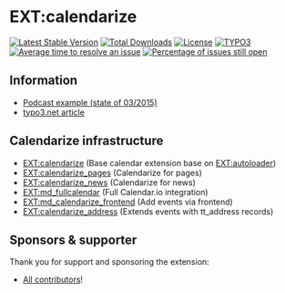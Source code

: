 # EXT:calendarize

[![Latest Stable Version](https://poser.pugx.org/lochmueller/calendarize/v/stable)](https://packagist.org/packages/lochmueller/calendarize)
[![Total Downloads](https://poser.pugx.org/lochmueller/calendarize/downloads)](https://packagist.org/packages/lochmueller/calendarize)
[![License](https://poser.pugx.org/lochmueller/calendarize/license)](https://packagist.org/packages/lochmueller/calendarize)
[![TYPO3](https://img.shields.io/badge/TYPO3-10-orange.svg)](https://typo3.org/)
[![Average time to resolve an issue](http://isitmaintained.com/badge/resolution/lochmueller/calendarize.svg)](http://isitmaintained.com/project/lochmueller/calendarize "Average time to resolve an issue")
[![Percentage of issues still open](http://isitmaintained.com/badge/open/lochmueller/calendarize.svg)](http://isitmaintained.com/project/lochmueller/calendarize "Percentage of issues still open")

## Information

* [Podcast example (state of 03/2015)](https://www.youtube.com/watch?v=CUVaRgjpuOI)
* [typo3.net article](https://www.typo3.net/artikel/typo3-calendarize-moderne-extbasefluid-struktur-und-flexible-datenhaltung/)

## Calendarize infrastructure

* [EXT:calendarize](https://github.com/lochmueller/calendarize) (Base calendar extension base on [EXT:autoloader](https://github.com/lochmueller/autoloader))
* [EXT:calendarize_pages](https://github.com/lochmueller/calendarize_pages) (Calendarize for pages)
* [EXT:calendarize_news](https://github.com/lochmueller/calendarize_news) (Calendarize for news)
* [EXT:md_fullcalendar](https://extensions.typo3.org/extension/md_fullcalendar/) (Full Calendar.io integration)
* [EXT:md_calendarize_frontend](https://extensions.typo3.org/extension/md_calendarize_frontend/) (Add events via frontend)
* [EXT:calendarize_address](https://extensions.typo3.org/extension/calendarize_address/) (Extends events with tt_address records)

## Sponsors & supporter

Thank you for support and sponsoring the extension:

- [All contributors](https://github.com/lochmueller/calendarize/graphs/contributors)!
